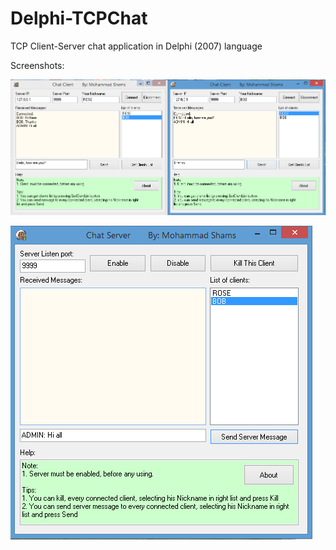 # Delphi-TCPChat
TCP Client-Server chat application in Delphi (2007) language

Screenshots:

![Screenshot](https://github.com/mshams/Delphi-TCPChat/blob/master/screenshot_clients.png)

![Screenshot](https://github.com/mshams/Delphi-TCPChat/blob/master/screenshot_server.png)
